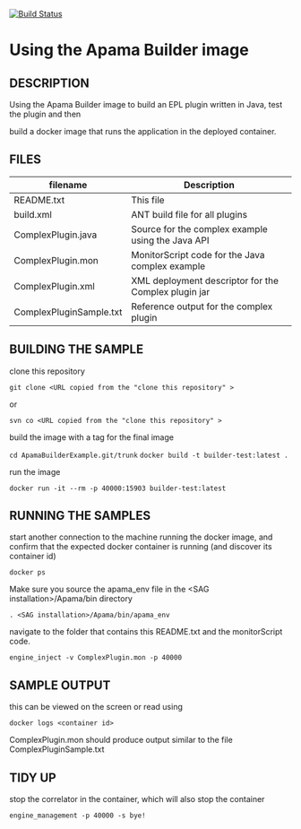 [![Build Status](https://travis-ci.com/CaribouJohn/ApamaBuilderExample.svg?branch=master)](https://travis-ci.com/CaribouJohn/ApamaBuilderExample)

# Using the Apama Builder image

## DESCRIPTION

Using the Apama Builder image to build an EPL plugin written in Java, test the plugin and then 

build a docker image that runs the application in the deployed container. 

## FILES

| filename               | Description |
|------------------------|-------------|
|README.txt              |This file|
|build.xml               |ANT build file for all plugins|
|ComplexPlugin.java      |Source for the complex example using the Java API|
|ComplexPlugin.mon       |MonitorScript code for the Java complex example|
|ComplexPlugin.xml       |XML deployment descriptor for the Complex plugin jar|
|ComplexPluginSample.txt |Reference output for the complex plugin|

## BUILDING THE SAMPLE

clone this repository 

`git clone <URL copied from the "clone this repository" >`
      
or
      
`svn co <URL copied from the "clone this repository" >`

build the image with a tag for the final image

`cd ApamaBuilderExample.git/trunk`
`docker build -t builder-test:latest .`

run the image 

`docker run -it --rm -p 40000:15903 builder-test:latest`

## RUNNING THE SAMPLES

start another connection to the machine running the docker image, and confirm that the expected docker container is running (and discover its container id)

`docker ps`

Make sure you source the apama_env file in the \<SAG installation\>/Apama/bin directory

`. <SAG installation>/Apama/bin/apama_env`

navigate to the folder that contains this README.txt and the monitorScript code. 

`engine_inject -v ComplexPlugin.mon -p 40000`

## SAMPLE OUTPUT

this can be viewed on the screen or read using

`docker logs <container id>`

ComplexPlugin.mon should produce output similar to the file ComplexPluginSample.txt

## TIDY UP

stop the correlator in the container, which will also stop the container 

`engine_management -p 40000 -s bye!`
